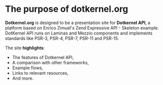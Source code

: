 # The purpose of dotkernel.org

**Dotkernel.org** is designed to be a presentation site for **Dotkernel API**, a platform based on Enrico Zimuel's Zend Expressive API - Skeleton example.
DotKernel API runs on Laminas and Mezzio components and implements standards like PSR-3, PSR-4, PSR-7, PSR-11 and PSR-15.

The site **highlights**:

- The features of Dotkernel API,
- A comparison with other frameworks,
- Example flows,
- Links to relevant resources,
- And more.
